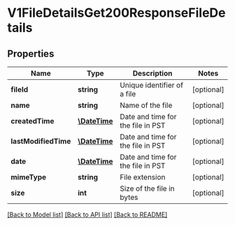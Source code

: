 # V1FileDetailsGet200ResponseFileDetails

## Properties
Name | Type | Description | Notes
------------ | ------------- | ------------- | -------------
**fileId** | **string** | Unique identifier of a file | [optional] 
**name** | **string** | Name of the file | [optional] 
**createdTime** | [**\DateTime**](\DateTime.md) | Date and time for the file in PST | [optional] 
**lastModifiedTime** | [**\DateTime**](\DateTime.md) | Date and time for the file in PST | [optional] 
**date** | [**\DateTime**](Date.md) | Date and time for the file in PST | [optional] 
**mimeType** | **string** | File extension | [optional] 
**size** | **int** | Size of the file in bytes | [optional] 

[[Back to Model list]](../README.md#documentation-for-models) [[Back to API list]](../README.md#documentation-for-api-endpoints) [[Back to README]](../README.md)


